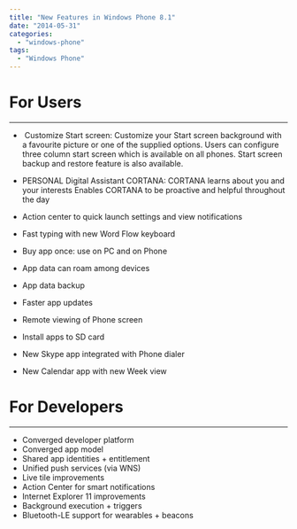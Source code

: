 ```yaml
---
title: "New Features in Windows Phone 8.1"
date: "2014-05-31"
categories: 
  - "windows-phone"
tags: 
  - "Windows Phone"
---
```


# **For Users**

* * *

-  Customize Start screen: Customize your Start screen background with a favourite picture or one of the supplied options. Users can configure three column start screen which is available on all phones. Start screen backup and restore feature is also available.

- PERSONAL Digital Assistant CORTANA: CORTANA learns about you and your interests Enables CORTANA to be proactive and helpful throughout the day
- Action center to quick launch settings and view notifications
- Fast typing with new Word Flow keyboard
- Buy app once: use on PC and on Phone
- App data can roam among devices
- App data backup
- Faster app updates
- Remote viewing of Phone screen
- Install apps to SD card
- New Skype app integrated with Phone dialer
- New Calendar app with new Week view

# For Developers

* * *

- Converged developer platform
- Converged app model
- Shared app identities + entitlement
- Unified push services (via WNS)
- Live tile improvements
- Action Center for smart notifications
- Internet Explorer 11 improvements
- Background execution + triggers
- Bluetooth-LE support for wearables + beacons
